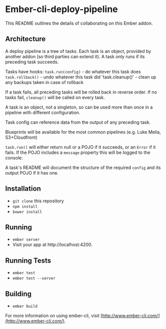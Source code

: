 # Ember-cli-deploy-pipeline

This README outlines the details of collaborating on this Ember addon.

## Architecture

A deploy pipeline is a tree of tasks. Each task is an object, provided by another addon (so third parties can extend it). A task only runs if its preceding task succeeds.

Tasks have hooks:
`task.run(config)` - do whatever this task does
`task.rollback()` - undo whatever this task did
'task.cleanup()' - clean up any backups taken in case of rollback

If a task fails, all preceding tasks will be rolled back in reverse order. If no tasks fail, `cleanup()` will be called on every task.

A task is an object, not a singleton, so can be used more than once in a pipeline with different configuration.

Task config can reference data from the output of any preceding task.

Blueprints will be available for the most common pipelines (e.g. Luke Melia, S3+Cloudfront)

`task.run()` will either return null or a POJO if it succeeds, or an `Error` if it fails. If the POJO includes a `message` property this will be logged to the console.

A task's README will document the structure of the required `config` and its output POJO if it has one.

## Installation

* `git clone` this repository
* `npm install`
* `bower install`

## Running

* `ember server`
* Visit your app at http://localhost:4200.

## Running Tests

* `ember test`
* `ember test --server`

## Building

* `ember build`

For more information on using ember-cli, visit [http://www.ember-cli.com/](http://www.ember-cli.com/).
